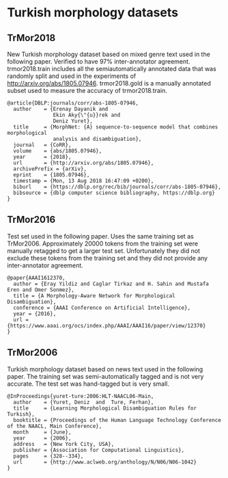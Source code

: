 # Turkish morphology datasets

## TrMor2018

New Turkish morphology dataset based on mixed genre text used in the following
paper. Verified to have 97% inter-annotator agreement.  trmor2018.train includes all the
semiautomatically annotated data that was randomly split and used in the experiments of
http://arxiv.org/abs/1805.07946. trmor2018.gold is a manually annotated subset used to
measure the accuracy of trmor2018.train.

```
@article{DBLP:journals/corr/abs-1805-07946,
  author    = {Erenay Dayanik and
               Ekin Aky{\"{u}}rek and
               Deniz Yuret},
  title     = {MorphNet: {A} sequence-to-sequence model that combines morphological
               analysis and disambiguation},
  journal   = {CoRR},
  volume    = {abs/1805.07946},
  year      = {2018},
  url       = {http://arxiv.org/abs/1805.07946},
  archivePrefix = {arXiv},
  eprint    = {1805.07946},
  timestamp = {Mon, 13 Aug 2018 16:47:09 +0200},
  biburl    = {https://dblp.org/rec/bib/journals/corr/abs-1805-07946},
  bibsource = {dblp computer science bibliography, https://dblp.org}
}
```

## TrMor2016

Test set used in the following paper. Uses the same training set as TrMor2006. Approximately
20000 tokens from the training set were manually retagged to get a larger test
set. Unfortunately they did not exclude these tokens from the training set and they did not
provide any inter-annotator agreement.

```
@paper{AAAI1612370,
  author = {Eray Yildiz and Caglar Tirkaz and H. Sahin and Mustafa Eren and Omer Sonmez},
  title = {A Morphology-Aware Network for Morphological Disambiguation},
  conference = {AAAI Conference on Artificial Intelligence},
  year = {2016},
  url = {https://www.aaai.org/ocs/index.php/AAAI/AAAI16/paper/view/12370}
}
```

## TrMor2006

Turkish morphology dataset based on news text used in the following paper. The training set
was semi-automatically tagged and is not very accurate. The test set was hand-tagged but is
very small.

```
@InProceedings{yuret-ture:2006:HLT-NAACL06-Main,
  author    = {Yuret, Deniz  and  Ture, Ferhan},
  title     = {Learning Morphological Disambiguation Rules for Turkish},
  booktitle = {Proceedings of the Human Language Technology Conference of the NAACL, Main Conference},
  month     = {June},
  year      = {2006},
  address   = {New York City, USA},
  publisher = {Association for Computational Linguistics},
  pages     = {328--334},
  url       = {http://www.aclweb.org/anthology/N/N06/N06-1042}
}
```

